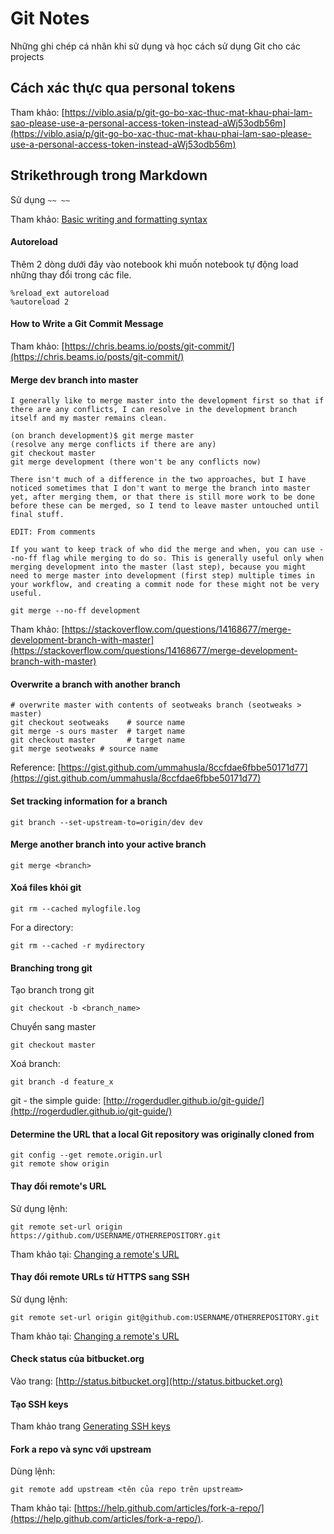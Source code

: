 # Git Notes

Những ghi chép cá nhân khi sử dụng và học cách sử dụng Git cho các projects

## Cách xác thực qua personal tokens

Tham khảo: [https://viblo.asia/p/git-go-bo-xac-thuc-mat-khau-phai-lam-sao-please-use-a-personal-access-token-instead-aWj53odb56m](https://viblo.asia/p/git-go-bo-xac-thuc-mat-khau-phai-lam-sao-please-use-a-personal-access-token-instead-aWj53odb56m)

## Strikethrough trong Markdown

Sử dụng `~~ ~~`

Tham khảo: [Basic writing and formatting syntax](https://docs.github.com/en/free-pro-team@latest/github/writing-on-github/basic-writing-and-formatting-syntax)

#### Autoreload

Thêm 2 dòng dưới đây vào notebook khi muốn notebook tự động load những thay đổi trong các file.

```
%reload_ext autoreload
%autoreload 2
```

#### How to Write a Git Commit Message

Tham khảo: [https://chris.beams.io/posts/git-commit/](https://chris.beams.io/posts/git-commit/)

#### Merge dev branch into master

```
I generally like to merge master into the development first so that if there are any conflicts, I can resolve in the development branch itself and my master remains clean.

(on branch development)$ git merge master
(resolve any merge conflicts if there are any)
git checkout master
git merge development (there won't be any conflicts now)

There isn't much of a difference in the two approaches, but I have noticed sometimes that I don't want to merge the branch into master yet, after merging them, or that there is still more work to be done before these can be merged, so I tend to leave master untouched until final stuff.

EDIT: From comments

If you want to keep track of who did the merge and when, you can use --no-ff flag while merging to do so. This is generally useful only when merging development into the master (last step), because you might need to merge master into development (first step) multiple times in your workflow, and creating a commit node for these might not be very useful.

git merge --no-ff development
```

Tham khảo: [https://stackoverflow.com/questions/14168677/merge-development-branch-with-master](https://stackoverflow.com/questions/14168677/merge-development-branch-with-master)

#### Overwrite a branch with another branch

```
# overwrite master with contents of seotweaks branch (seotweaks > master)
git checkout seotweaks    # source name
git merge -s ours master  # target name
git checkout master       # target name
git merge seotweaks # source name
```

Reference: [https://gist.github.com/ummahusla/8ccfdae6fbbe50171d77](https://gist.github.com/ummahusla/8ccfdae6fbbe50171d77)

#### Set tracking information for a branch

```
git branch --set-upstream-to=origin/dev dev
```

#### Merge another branch into your active branch

```
git merge <branch>
```

#### Xoá files khỏi git

```
git rm --cached mylogfile.log
```

For a directory:

```
git rm --cached -r mydirectory
```

#### Branching trong git

Tạo branch trong git

```
git checkout -b <branch_name>
```

Chuyển sang master

```
git checkout master
```

Xoá branch:

```
git branch -d feature_x
```

git - the simple guide: [http://rogerdudler.github.io/git-guide/](http://rogerdudler.github.io/git-guide/)


#### Determine the URL that a local Git repository was originally cloned from

```
git config --get remote.origin.url
git remote show origin
```

#### Thay đổi remote's URL

Sử dụng lệnh:

    git remote set-url origin https://github.com/USERNAME/OTHERREPOSITORY.git

Tham khảo tại: [Changing a remote's URL](https://help.github.com/articles/changing-a-remote-s-url/)

#### Thay đổi remote URLs từ HTTPS sang SSH

Sử dụng lệnh:

    git remote set-url origin git@github.com:USERNAME/OTHERREPOSITORY.git

Tham khảo tại: [Changing a remote's URL](https://help.github.com/articles/changing-a-remote-s-url/)

#### Check status của bitbucket.org

Vào trang: [http://status.bitbucket.org](http://status.bitbucket.org)

#### Tạo SSH keys

Tham khảo trang [Generating SSH keys](https://help.github.com/articles/generating-ssh-keys/)

#### Fork a repo và sync với upstream

Dùng lệnh:

    git remote add upstream <tên của repo trên upstream>

Tham khảo tại: [https://help.github.com/articles/fork-a-repo/](https://help.github.com/articles/fork-a-repo/).







